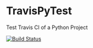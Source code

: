 TravisPyTest
============

Test Travis CI of a Python Project

[![Build Status](https://travis-ci.org/Kotaimen/TravisPyTest.svg?branch=master)](https://travis-ci.org/Kotaimen/TravisPyTest)
